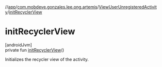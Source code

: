 //[app](../../../index.md)/[com.mobdeve.gonzales.lee.ong.artemis](../index.md)/[ViewUserUnregisteredActivity](index.md)/[initRecyclerView](init-recycler-view.md)

# initRecyclerView

[androidJvm]\
private fun [initRecyclerView](init-recycler-view.md)()

Initializes the recycler view of the activity.
